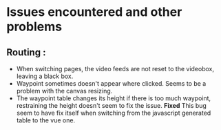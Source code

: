 # Issues encountered and other problems

## Routing :
  * When switching pages, the video feeds are not reset to the videobox, leaving a black box.
  * Waypoint sometimes doesn't appear where clicked. Seems to be a problem with the canvas resizing.
  * The waypoint table changes its height if there is too much waypoint, restraining the height doesn't seem to fix the issue. **Fixed** This bug seem to have fix itself when switching from the javascript generated table to the vue one.